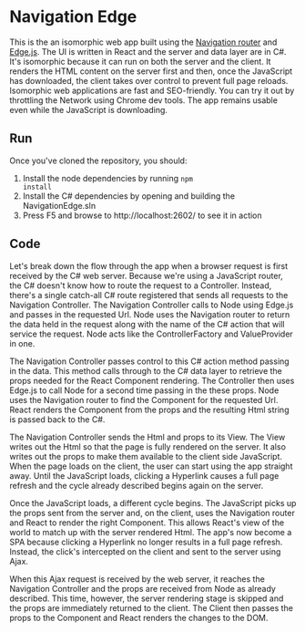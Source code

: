 # Navigation Edge

This is the an isomorphic web app built using the <a href="http://grahammendick.github.io/navigation/">Navigation router</a> and <a href="http://tjanczuk.github.io/edge/">Edge.js</a>. The UI is written in React and the server and data layer are in C#. It's isomorphic because it can run on both the server and the client. It renders the HTML content on the server first and then, once the JavaScript has downloaded, the client takes over control to prevent full page reloads. Isomorphic web applications are fast and SEO-friendly. You can try it out by throttling the Network using Chrome dev tools. The app remains usable even while the JavaScript is downloading.

## Run
Once you've cloned the repository, you should:

1. Install the node dependencies by running <code>npm install</code>
2. Install the C# dependencies  by opening and building the NavigationEdge.sln
3. Press F5 and browse to http://localhost:2602/ to see it in action

## Code
Let's break down the flow through the app when a browser request is first received by the C# web server. Because we're using a JavaScript router, the C# doesn't know how to route the request to a Controller. Instead, there's a single catch-all C# route registered that sends all requests to the Navigation Controller. The Navigation Controller calls to Node using Edge.js and passes in the requested Url. Node uses the Navigation router to return the data held in the request along with the name of the C# action that will service the request. Node acts like the ControllerFactory and ValueProvider in one.

The Navigation Controller passes control to this C# action method passing in the data. This method calls through to the C# data layer to retrieve the props needed for the React Component rendering. The Controller then uses Edge.js to call Node for a second time passing in the these props. Node uses the Navigation router to find the Component for the requested Url. React renders the Component from the props and the resulting Html string is passed back to the C#.

The Navigation Controller sends the Html and props to its View. The View writes out the Html so that the page is fully rendered on the server. It also writes out the props to make them available to the client side JavaScript. When the page loads on the client, the user can start using the app straight away. Until the JavaScript loads, clicking a Hyperlink causes a full page refresh and the cycle already described begins again on the server.

Once the JavaScript loads, a different cycle begins. The JavaScript picks up the props sent from the server and, on the client, uses the Navigation router and React to render the right Component. This allows React's view of the world to match up with the server rendered Html. The app's now become a SPA because clicking a Hyperlink no longer results in a full page refresh. Instead, the click's intercepted on the client and sent to the server using Ajax. 

When this Ajax request is received by the web server, it reaches the Navigation Controller and the props are received from Node as already described. This time, however, the server rendering stage is skipped and the props are immediately returned to the client. The Client then passes the props to the Component and React renders the changes to the DOM.
